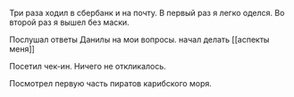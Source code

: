 Три раза ходил в сбербанк и на почту. В первый раз я легко оделся. Во второй раз я вышел без маски.

Послушал ответы Данилы на мои вопросы. начал делать [[аспекты меня]]

Посетил чек-ин. Ничего не откликалось.

Посмотрел первую часть пиратов карибского моря.